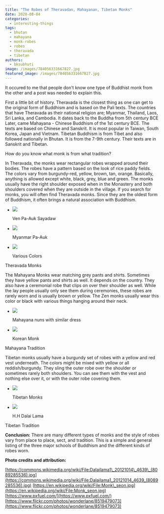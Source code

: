 ```yaml
---
title: "The Robes of Theravadan, Mahayanan, Tibetan Monks"
date: 2020-08-04
categories: 
  - interesting-things
tags: 
  - bhutan
  - mahayana
  - monk-robes
  - robes
  - theravada
  - tibetan
authors: 
  - bksubhuti
image: /images/784056331667827.jpg
featured_image: /images/784056331667827.jpg
---
```


It occured to me that people don't know one type of Buddhist monk from the other and a post was needed to explain this.

First a little bit of history. Theravada is the closest thing as one can get to the original form of Buddhism and is based on the Pali texts. The countries that have Theravada as their national religion are; Myanmar, Thailand, Laos, Sri Lanka, and Cambodia. It dates back to the Buddha from 5th century BCE Later, came Mahayana - Chinese Buddhism of the 1st century BCE. The texts are based on Chinese and Sanskrit. It is most popular in Taiwan, South Korea, Japan and Vietnam. Tibetan Buddhism is from Tibet and also followed nationally in Bhutan. It is from the 7-9th century. Their texts are in Sanskrit and Tibetan.

How do you know what monk is from what tradition?

In Theravada, the monks wear rectangular robes wrapped around their bodies. The robes have a pattern based on the look of rice paddy fields. The colors vary from burgundy-red, yellow, brown, tan, orange. Basically, anything is allowed except white, black, grey, blue and green. The monks usually have the right shoulder exposed when in the Monastery and both shoulders covered when they are outside in the village. If you search for monks, you will often find Theravada monks. Since they are the oldest form of Buddhism, it often brings a natural association with Buddhism.

- ![](/images/paauk.jpeg)
    
    Ven Pa-Auk Sayadaw
    
- ![](/images/pa-auk-patimokkha.jpg)
    
    Myanmar Pa-Auk
    
- ![](/images/robes-full.jpeg)
    
    Various Colors
    

Theravada Monks

The Mahayana Monks wear matching grey pants and shirts. Sometimes they have yellow pants and shirts as well. It depends on the country. They also have a ceremonial robe that clips on over their shoulder as well. While the lay people usually only see them during ceremonies, these robes are rarely worn and is usually brown or yellow. The Zen monks usually wear this color or black with various things hanging around their neck.

- ![](/images/buddhism-buddha-temple-wallpaper-preview.jpg)
    
    Mahayana nuns with similar dress  
    
- ![](/images/Monk_korea.jpg)
    
    Korean Monk  
    

Mahayana Tradition

Tibetan monks usually have a burgundy set of robes with a yellow and red vest underneath. The colors might be mixed with yellow or all reddish/burgundy. They sling the outer robe over the shoulder or sometimes rarely both shoulders. You can see them with the vest and nothing else over it, or with the outer robe covering them.

- ![](/images/tibetan-monks.jpg)
    
    Tibetan Monks
    
- ![](/images/Dalailama1_20121014_4639_8089285536-wikipedia-867x1024.jpg)
    
    H.H Dalai Lama
    

Tibetan Tradition

**Conclusion:** There are many different types of monks and the style of robes vary from place to place, sect, and tradition. This is a simple and general listing of the three major schools of Buddhism and the different kinds of robes worn.

**Photo credits and attribution:**

[https://commons.wikimedia.org/wiki/File:Dalailama1\_20121014\_4639\_(8089285536).jpg](https://commons.wikimedia.org/wiki/File:Dalailama1_20121014_4639_(8089285536).jpg) [https://en.wikipedia.org/wiki/File:Monk\_seon.jpg](https://en.wikipedia.org/wiki/File:Monk_seon.jpg) [https://www.pxfuel.com/](https://www.pxfuel.com/) [https://www.flickr.com/photos/wonderlane/8519479073](https://www.flickr.com/photos/wonderlane/8519479073)
